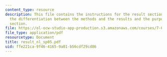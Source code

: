 ```yaml
---
content_type: resource
description: This file contains the instructions for the result section alongwith
  the differentiation between the methods and the results and the purpose of the result
  section.
file: https://ol-ocw-studio-app-production.s3.amazonaws.com/courses/7-02ci-experimental-biology-communications-intensive-spring-2005/ffe221ca9f4641659a01b56cdf29cd86_result_nl_sp05.pdf
file_type: application/pdf
resourcetype: Document
title: result_nl_sp05.pdf
uid: ffe221ca-9f46-4165-9a01-b56cdf29cd86
---
```

